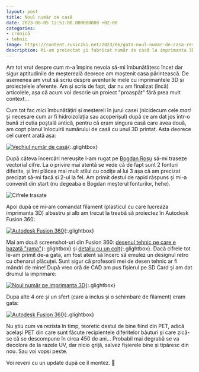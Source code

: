```yaml
---
layout: post
title: Noul număr de casă
date: 2023-06-05 12:51:00.000000000 +02:00
categories:
- cronică
- tehnic
image: https://content.rusiczki.net/2023/06/gata-noul-numar-de-casa-resized.jpg
description: Mi-am proiectat și fabricat număr de casă la imprimanta 3D
---
```

Am tot vrut despre cum m-a împins nevoia să-mi îmbunătățesc încet dar sigur aptitudinile de meștereală deorece am moștenit casa părintească. De asemenea am vrut să scriu despre aventurile mele cu imprimantele 3D și proiecțelele aferente. Am și scris de fapt, dar nu am finalizat (încă) articolele, așa că acum voi descrie un proiect "proaspăt" fără prea mult context...

Cum tot fac _mici_ îmbunătățiri și meștereli în jurul casei (nicidecum cele _mari_ și necesare cum ar fi hidroizolația sau acoperișul) după ce am dat jos într-o bună zi cutia poștală antică, pentru că eram singura casă care avea două, am copt planul înlocuirii numărului de casă cu unul 3D printat. Asta deorece cel curent arată așa:

[![Vechiul număr de casă](https://content.rusiczki.net/2023/06/vechiul-numar-de-casa.jpg)](https://content.rusiczki.net/2023/06/vechiul-numar-de-casa-resized.jpg){:.glightbox}

După câteva încercări nereușite l-am rugat pe [Bogdan Roșu](https://bogdanrosu.com/) să-mi traseze vectorial cifre. La o privire mai atentă se vede că de fapt sunt 2 fonturi diferite, și îmi plăcea mai mult stilul cu codițe al lui 3 așa că am precizat precizat să-mi facă și 2-ul la fel. Am primit destul de rapid răspuns și mi-a convenit din start (nu degeaba e Bogdan meșterul fonturilor, hehe).

![Cifrele trasate](https://content.rusiczki.net/2023/06/cifrele-trasate.jpg)

Apoi după ce mi-am comandat filament (plasticul cu care lucreaza imprimanta 3D) albastru și alb am trecut la treabă să proiectez în Autodesk Fusion 360:

[![Autodesk Fusion 360](https://content.rusiczki.net/2023/06/autodesk-fusion-360-1.png)](https://content.rusiczki.net/2023/06/autodesk-fusion-360-1-resized.png){:.glightbox}

Mai am două screenshot-uri din Fusion 360: [desenul tehnic pe care e bazată "rama"](https://content.rusiczki.net/2023/06/autodesk-fusion-360-2.png){:.glightbox} și [detaliu cu un colț](https://content.rusiczki.net/2023/06/autodesk-fusion-360-3.png){:.glightbox}. Dacă cifrele tot le-am primit de-a gata, am fost atent să încerc să emulez un designul retro cu chenarul plăcuței. Sunt sigur că profesorii mei de desen tehnic ar fi mândri de mine! După vreo oră de CAD am pus fișierul pe SD Card și am dat drumul la imprimare:

[![Noul număr pe imprimanta 3D](https://content.rusiczki.net/2023/06/noul-numar-pe-imprimanta-3d.jpg)](https://content.rusiczki.net/2023/06/noul-numar-pe-imprimanta-3d-resized.jpg){:.glightbox}

Dupa alte 4 ore și un sfert (care a inclus și o schimbare de filament) eram gata:

[![Autodesk Fusion 360](https://content.rusiczki.net/2023/06/gata-noul-numar-de-casa.jpg)](https://content.rusiczki.net/2023/06/gata-noul-numar-de-casa-resized.jpg){:.glightbox}

Nu știu cum va rezista în timp, teoretic destul de bine fiind din PET, adică același PET din care sunt făcute recipientele diferitelor băuturi și care zică-se că se descompune în circa 450 de ani... Probabil mai degrabă se va decolora de la razele UV, dar nicio grijă, salvez fișierele bine și tipăresc din nou. Sau voi vopsi peste.

Voi reveni cu un update după ce îl montez. 🙂
